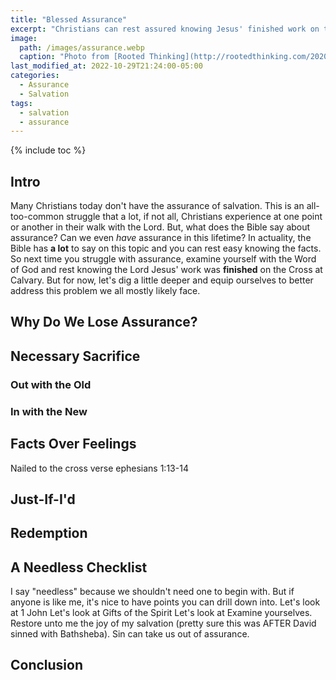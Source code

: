 ```yaml
---
title: "Blessed Assurance"
excerpt: "Christians can rest assured knowing Jesus' finished work on the Cross has saved them. With the Bible as our guide, we'll examine this truth in greater detail!"
image: 
  path: /images/assurance.webp
  caption: "Photo from [Rooted Thinking](http://rootedthinking.com/2020/10/27/counsel-for-those-struggling-with-assurance)"
last_modified_at: 2022-10-29T21:24:00-05:00
categories:
  - Assurance
  - Salvation
tags: 
  - salvation
  - assurance
---
```


{% include toc %}

## Intro
Many Christians today don't have the assurance of salvation. This is an all-too-common struggle that a lot, if not all, Christians experience at one point or another in their walk with the Lord. But, what does the Bible say about assurance? Can we even *have* assurance in this lifetime? In actuality, the Bible has **a lot** to say on this topic and you can rest easy knowing the facts. So next time you struggle with assurance, examine yourself with the Word of God and rest knowing the Lord Jesus' work was **finished** on the Cross at Calvary. But for now, let's dig a little deeper and equip ourselves to better address this problem we all mostly likely face.

## Why Do We Lose Assurance?

## Necessary Sacrifice
### Out with the Old

### In with the New

## Facts Over Feelings
Nailed to the cross verse
ephesians 1:13-14

## Just-If-I'd

## Redemption

## A Needless Checklist
I say "needless" because we shouldn't need one to begin with. But if anyone is like me, it's nice to have points you can drill down into.
Let's look at 1 John
Let's look at Gifts of the Spirit
Let's look at
Examine yourselves. Restore unto me the joy of my salvation (pretty sure this was AFTER David sinned with Bathsheba). Sin can take us out of assurance.

## Conclusion
